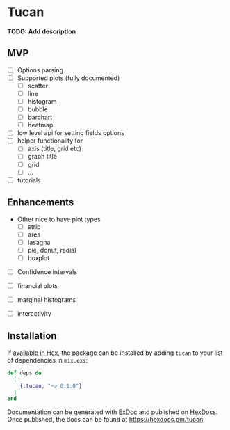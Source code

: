 # Tucan

**TODO: Add description**


## MVP

- [ ] Options parsing
- [ ] Supported plots (fully documented)
  - [ ] scatter
  - [ ] line
  - [ ] histogram
  - [ ] bubble
  - [ ] barchart
  - [ ] heatmap
- [ ] low level api for setting fields options
- [ ] helper functionality for
  - [ ] axis (title, grid etc)
  - [ ] graph title
  - [ ] grid
  - [ ] ...
- [ ] tutorials

## Enhancements

- Other nice to have plot types
  - [ ] strip
  - [ ] area
  - [ ] lasagna
  - [ ] pie, donut, radial
  - [ ] boxplot

- [ ] Confidence intervals
- [ ] financial plots
- [ ] marginal histograms
- [ ] interactivity



## Installation

If [available in Hex](https://hex.pm/docs/publish), the package can be installed
by adding `tucan` to your list of dependencies in `mix.exs`:

```elixir
def deps do
  [
    {:tucan, "~> 0.1.0"}
  ]
end
```

Documentation can be generated with [ExDoc](https://github.com/elixir-lang/ex_doc)
and published on [HexDocs](https://hexdocs.pm). Once published, the docs can
be found at <https://hexdocs.pm/tucan>.


